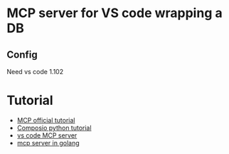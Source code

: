 # MCP server for VS code wrapping a DB
## Config
Need vs code 1.102


# Tutorial
* [MCP official tutorial](https://modelcontextprotocol.info/docs/tutorials/)
* [Composio python tutorial](https://composio.dev/blog/mcp-server-step-by-step-guide-to-building-from-scrtch)
* [vs code MCP server](https://code.visualstudio.com/api/extension-guides/ai/mcp)
* [mcp server in golang](https://dev.to/eminetto/creating-an-mcp-server-using-go-3foe)
